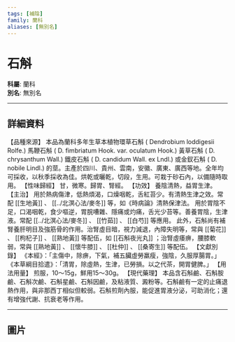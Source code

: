```yaml
---
tags: [補陰]
family: 蘭科
aliases: [無別名]
---
```


# 石斛

**科屬**: 蘭科  
**別名**: 無別名  

---

## 詳細資料
【品種來源】
本品為蘭科多年生草本植物環草石斛 (
Dendrobium loddigesii
Rolfe.) 馬鞭石斛 (
D. fimbriatum
Hook. var. oculatum Hook.) 黃草石斛 (
D. chrysanthum
Wall.) 鐵皮石斛 (
D. candidum
Wall. ex Lndl.) 或金釵石斛 (
D. nobile
Lindl.) 的莖。主產於四川、貴州、雲南，安徽、廣東、廣西等地。全年均可採收，以秋季採收為佳。烘乾或曬乾，切段，生用。可栽于砂石內，以備隨時取用。
【性味歸經】
甘，微寒。歸胃、腎經。
【功效】
養陰清熱，益胃生津。
【主治】
用於熱病傷津，低熱煩渴，口燥咽乾，舌紅苔少。有清熱生津之效。常配 [[生地黃]] 、 [[../北溟心法/麥冬]] 等，如《時病論》清熱保津法。
用於胃陰不足，口渴咽乾，食少嘔逆，胃脘嘈雜、隱痛或灼痛，舌光少苔等。善養胃陰，生津液。常配 [[../北溟心法/麥冬]] 、 [[竹茹]] 、 [[白芍]] 等應用。
此外，石斛尚有補腎養肝明目及強筋骨的作用。治腎虛目暗，視力減退，內障失明等，常與 [[菊花]] 、 [[枸杞子]] 、 [[熟地黃]] 等配伍，如 [[石斛夜光丸]] ；治腎虛痿痹，腰膝軟弱，常與 [[熟地黃]] 、 [[懷牛膝]] 、 [[杜仲]] 、 [[桑寄生]] 等配伍。
【文獻別錄】
《本經》：「主傷中，除痹，下氣，補五臟虛勞羸瘦，強陰，久服厚腸胃。」
《本草綱目拾遣》：「清胃，除虛熱，生津，已勞損。以之代茶，開胃健脾。」
【用法用量】
煎服，10～15g，鮮用15～30g。
【現代藥理】
本品含石斛鹼、石斛胺鹼、石斛次鹼、石斛星鹼、石斛因鹼，及粘液質、澱粉等。石斛鹼有一定的止痛退熱作用，與非那西丁相似但較弱。石斛煎劑內服，能促進胃液分泌，可助消化；還有增強代謝、抗衰老等作用。

---

## 圖片
